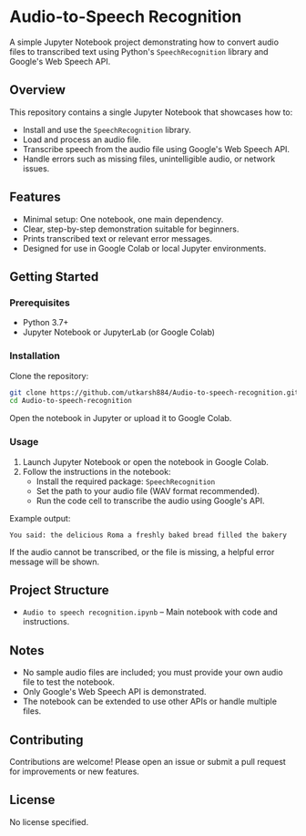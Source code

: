 # Audio-to-Speech Recognition

A simple Jupyter Notebook project demonstrating how to convert audio files to transcribed text using Python's `SpeechRecognition` library and Google's Web Speech API.

## Overview

This repository contains a single Jupyter Notebook that showcases how to:
- Install and use the `SpeechRecognition` library.
- Load and process an audio file.
- Transcribe speech from the audio file using Google's Web Speech API.
- Handle errors such as missing files, unintelligible audio, or network issues.

## Features

- Minimal setup: One notebook, one main dependency.
- Clear, step-by-step demonstration suitable for beginners.
- Prints transcribed text or relevant error messages.
- Designed for use in Google Colab or local Jupyter environments.

## Getting Started

### Prerequisites

- Python 3.7+
- Jupyter Notebook or JupyterLab (or Google Colab)

### Installation

Clone the repository:
```bash
git clone https://github.com/utkarsh884/Audio-to-speech-recognition.git
cd Audio-to-speech-recognition
```

Open the notebook in Jupyter or upload it to Google Colab.

### Usage

1. Launch Jupyter Notebook or open the notebook in Google Colab.
2. Follow the instructions in the notebook:
   - Install the required package: `SpeechRecognition`
   - Set the path to your audio file (WAV format recommended).
   - Run the code cell to transcribe the audio using Google's API.

Example output:
```
You said: the delicious Roma a freshly baked bread filled the bakery
```
If the audio cannot be transcribed, or the file is missing, a helpful error message will be shown.

## Project Structure

- `Audio to speech recognition.ipynb` – Main notebook with code and instructions.

## Notes

- No sample audio files are included; you must provide your own audio file to test the notebook.
- Only Google's Web Speech API is demonstrated.
- The notebook can be extended to use other APIs or handle multiple files.

## Contributing

Contributions are welcome! Please open an issue or submit a pull request for improvements or new features.

## License

No license specified.
